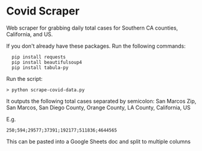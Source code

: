 # Covid Scraper

Web scraper for grabbing daily total cases for Southern CA counties, California, and US.

If you don't already have these packages. Run the following commands:

```
  pip install requests
  pip install beautifulsoup4
  pip install tabula-py
```

Run the script:

```
> python scrape-covid-data.py
```

It outputs the following total cases separated by semicolon:
San Marcos Zip, San Marcos, San Diego County, Orange County, LA County, California, US

E.g.

```
250;594;29577;37391;192177;511836;4644565
```

This can be pasted into a Google Sheets doc and split to multiple columns
